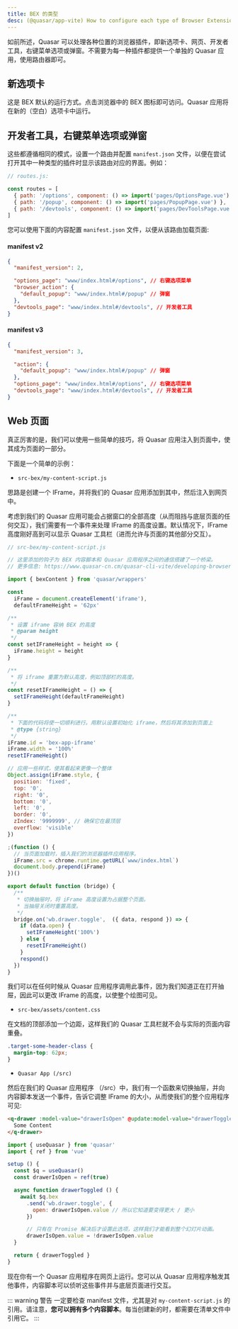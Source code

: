 ```yaml
---
title: BEX 的类型
desc: (@quasar/app-vite) How to configure each type of Browser Extensions in Quasar.
---
```


如前所述，Quasar 可以处理各种位置的浏览器插件，即新选项卡、网页、开发者工具，右键菜单选项或弹窗。不需要为每一种插件都提供一个单独的 Quasar 应用，使用路由器即可。

## 新选项卡

这是 BEX 默认的运行方式。点击浏览器中的 BEX 图标即可访问。Quasar 应用将在新的（空白）选项卡中运行。

## 开发者工具，右键菜单选项或弹窗

这些都遵循相同的模式，设置一个路由并配置 `manifest.json` 文件，以便在尝试打开其中一种类型的插件时显示该路由对应的界面。例如：

```js
// routes.js:

const routes = [
  { path: '/options', component: () => import('pages/OptionsPage.vue') },
  { path: '/popup', component: () => import('pages/PopupPage.vue') },
  { path: '/devtools', component: () => import('pages/DevToolsPage.vue') }
]
```

您可以使用下面的内容配置 `manifest.json` 文件，以便从该路由加载页面:

#### manifest v2

```json
{
  "manifest_version": 2,

  "options_page": "www/index.html#/options", // 右键选项菜单
  "browser_action": {
    "default_popup": "www/index.html#/popup" // 弹窗
  },
  "devtools_page": "www/index.html#/devtools", // 开发者工具
}
```

#### manifest v3

```json
{
  "manifest_version": 3,

  "action": {
    "default_popup": "www/index.html#/popup" // 弹窗
  },
  "options_page": "www/index.html#/options", // 右键选项菜单
  "devtools_page": "www/index.html#/devtools", // 开发者工具
}
```

## Web 页面

真正厉害的是，我们可以使用一些简单的技巧，将 Quasar 应用注入到页面中，使其成为页面的一部分。

下面是一个简单的示例：

* `src-bex/my-content-script.js`

思路是创建一个 IFrame，并将我们的 Quasar 应用添加到其中，然后注入到网页中。

考虑到我们的 Quasar 应用可能会占据窗口的全部高度（从而阻挡与底层页面的任何交互），我们需要有一个事件来处理 IFrame 的高度设置。默认情况下，IFrame 高度刚好高到可以显示 Quasar 工具栏（进而允许与页面的其他部分交互）。

```js
// src-bex/my-content-script.js

// 这里添加的钩子为 BEX 内容脚本和 Quasar 应用程序之间的通信搭建了一个桥梁。
// 更多信息: https://www.quasar-cn.cm/quasar-cli-vite/developing-browser-extensions/content-hooks

import { bexContent } from 'quasar/wrappers'

const
  iFrame = document.createElement('iframe'),
  defaultFrameHeight = '62px'

/**
 * 设置 iframe 容纳 BEX 的高度
 * @param height
 */
const setIFrameHeight = height => {
  iFrame.height = height
}

/**
 * 将 iframe 重置为默认高度，例如顶部栏的高度。
 */
const resetIFrameHeight = () => {
  setIFrameHeight(defaultFrameHeight)
}

/**
 * 下面的代码将使一切顺利进行。用默认设置初始化 iframe，然后将其添加到页面上
 * @type {string}
 */
iFrame.id = 'bex-app-iframe'
iFrame.width = '100%'
resetIFrameHeight()

// 应用一些样式，使其看起来更像一个整体
Object.assign(iFrame.style, {
  position: 'fixed',
  top: '0',
  right: '0',
  bottom: '0',
  left: '0',
  border: '0',
  zIndex: '9999999', // 确保它在最顶层
  overflow: 'visible'
})

;(function () {
  // 当页面加载时，插入我们的浏览器插件应用程序。
  iFrame.src = chrome.runtime.getURL(`www/index.html`)
  document.body.prepend(iFrame)
})()

export default function (bridge) {
  /**
   * 切换抽屉时，将 iFrame 高度设置为占据整个页面。
   * 当抽屉关闭时重置高度。
   */
  bridge.on('wb.drawer.toggle',  ({ data, respond }) => {
    if (data.open) {
      setIFrameHeight('100%')
    } else {
      resetIFrameHeight()
    }
    respond()
  })
}
```

我们可以在任何时候从 Quasar 应用程序调用此事件，因为我们知道正在打开抽屉，因此可以更改 IFrame 的高度，以使整个绘图可见。

* `src-bex/assets/content.css`

在文档的顶部添加一个边距，这样我们的 Quasar 工具栏就不会与实际的页面内容重叠。

```css
.target-some-header-class {
  margin-top: 62px;
}
```

* `Quasar App (/src)`

然后在我们的 Quasar 应用程序 （/src）中，我们有一个函数来切换抽屉，并向内容脚本发送一个事件，告诉它调整 IFrame 的大小，从而使我们的整个应用程序可见:

```html
<q-drawer :model-value="drawerIsOpen" @update:model-value="drawerToggled">
  Some Content
</q-drawer>
```

```js
import { useQuasar } from 'quasar'
import { ref } from 'vue'

setup () {
  const $q = useQuasar()
  const drawerIsOpen = ref(true)

  async function drawerToggled () {
    await $q.bex
      .send('wb.drawer.toggle', {
        open: drawerIsOpen.value // 所以它知道要变得更大 / 更小
      })

      // 只有在 Promise 解决后才设置此选项，这样我们才能看到整个幻灯片动画。
      drawerIsOpen.value = !drawerIsOpen.value
  }

  return { drawerToggled }
}
```

现在你有一个 Quasar 应用程序在网页上运行。您可以从 Quasar 应用程序触发其他事件，内容脚本可以侦听这些事件并与底层页面进行交互。

::: warning 警告
一定要检查 manifest 文件，尤其是对  `my-content-script.js` 的引用。请注意，**您可以拥有多个内容脚本**。每当创建新的时，都需要在清单文件中引用它。
:::
